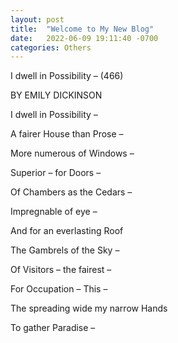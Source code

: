 ```yaml
---
layout: post
title:  "Welcome to My New Blog"
date:   2022-06-09 19:11:40 -0700
categories: Others
---
```

I dwell in Possibility – (466)

BY EMILY DICKINSON

I dwell in Possibility –

A fairer House than Prose –

More numerous of Windows –

Superior – for Doors –

Of Chambers as the Cedars –

Impregnable of eye –

And for an everlasting Roof

The Gambrels of the Sky –

Of Visitors – the fairest –

For Occupation – This –

The spreading wide my narrow Hands

To gather Paradise –